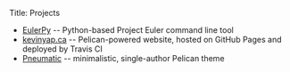 Title: Projects

- [EulerPy] -- Python-based Project Euler command line tool
- [kevinyap.ca] -- Pelican-powered website, hosted on GitHub Pages and deployed by Travis CI
- [Pneumatic] -- minimalistic, single-author Pelican theme

[EulerPy]: https://github.com/iKevinY/EulerPy
[kevinyap.ca]: https://github.com/iKevinY/iKevinY.github.io
[Pneumatic]: https://github.com/iKevinY/pneumatic
